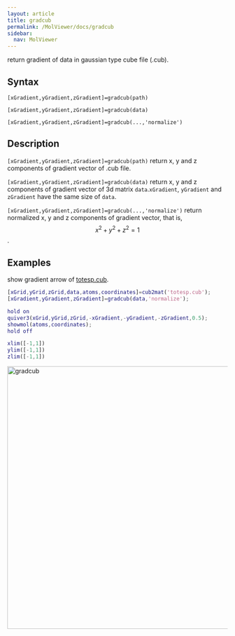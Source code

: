 ```yaml
---
layout: article
title: gradcub
permalink: /MolViewer/docs/gradcub
sidebar:
  nav: MolViewer
---
```


return gradient of data in gaussian type cube file (.cub).

<!--more-->

## Syntax

```
[xGradient,yGradient,zGradient]=gradcub(path)

[xGradient,yGradient,zGradient]=gradcub(data)

[xGradient,yGradient,zGradient]=gradcub(...,'normalize')
```
## Description

`[xGradient,yGradient,zGradient]=gradcub(path)` return x, y and z components of gradient vector of .cub file.

`[xGradient,yGradient,zGradient]=gradcub(data)` return x, y and z components of gradient vector of 3d matrix `data`.`xGradient`, `yGradient` and `zGradient` have the same size of `data`.

`[xGradient,yGradient,zGradient]=gradcub(...,'normalize')` return normalized x, y and z components of gradient vector, that is, $$x^2+y^2+z^2=1$$.

## Examples

show gradient arrow of [totesp.cub](/MolViewer/assets/totesp.cub).

```matlab
[xGrid,yGrid,zGrid,data,atoms,coordinates]=cub2mat('totesp.cub');
[xGradient,yGradient,zGradient]=gradcub(data,'normalize');

hold on
quiver3(xGrid,yGrid,zGrid,-xGradient,-yGradient,-zGradient,0.5);
showmol(atoms,coordinates);
hold off

xlim([-1,1])
ylim([-1,1])
zlim([-1,1])
```
<div>
<img src="https://cdn.jsdelivr.net/gh/ycythu/assets@main/images/MolViewer/gradcub.jpg" width="600" alt="gradcub">
</div>